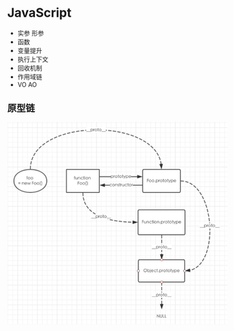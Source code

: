 # JavaScript

<TOC />

* 实参 形参
* 函数
* 变量提升
* 执行上下文
* 回收机制
* 作用域链
* VO AO

## 原型链
![solar](./images/1.jpg)
